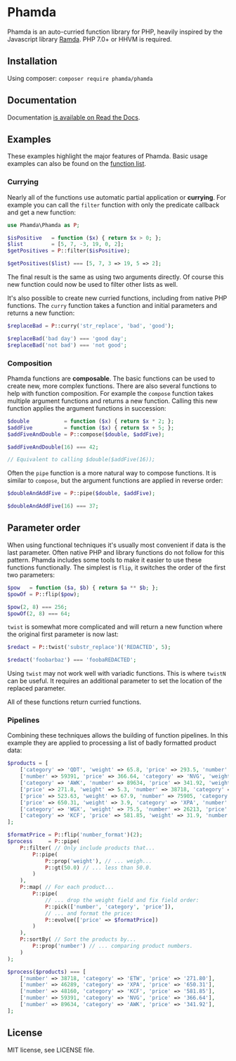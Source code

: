 # Phamda

Phamda is an auto-curried function library for PHP, heavily inspired by the Javascript library
[Ramda](http://ramdajs.com/). PHP 7.0+ or HHVM is required.


## Installation

Using composer: `composer require phamda/phamda`


## Documentation

Documentation [is available on Read the Docs](https://phamda.readthedocs.io).


## Examples

These examples highlight the major features of Phamda. Basic usage examples can also be found on the
[function list](https://phamda.readthedocs.io/en/latest/functions.html).


### Currying

Nearly all of the functions use automatic partial application or **currying**. For example you can call the
`filter` function with only the predicate callback and get a new function:

```php
use Phamda\Phamda as P;

$isPositive   = function ($x) { return $x > 0; };
$list         = [5, 7, -3, 19, 0, 2];
$getPositives = P::filter($isPositive);

$getPositives($list) === [5, 7, 3 => 19, 5 => 2];
```

The final result is the same as using two arguments directly. Of course this new function could now be used to filter
other lists as well.

It's also possible to create new curried functions, including from native PHP functions. The `curry` function
takes a function and initial parameters and returns a new function:

```php
$replaceBad = P::curry('str_replace', 'bad', 'good');

$replaceBad('bad day') === 'good day';
$replaceBad('not bad') === 'not good';
```


### Composition

Phamda functions are **composable**. The basic functions can be used to create new, more complex functions. There are
also several functions to help with function composition. For example the `compose` function takes multiple argument
functions and returns a new function. Calling this new function applies the argument functions in succession:

```php
$double           = function ($x) { return $x * 2; };
$addFive          = function ($x) { return $x + 5; };
$addFiveAndDouble = P::compose($double, $addFive);

$addFiveAndDouble(16) === 42;

// Equivalent to calling $double($addFive(16));
```

Often the `pipe` function is a more natural way to compose functions. It is similar to `compose`, but the argument
functions are applied in reverse order:

```php
$doubleAndAddFive = P::pipe($double, $addFive);

$doubleAndAddFive(16) === 37;
```


Parameter order
---------------

When using functional techniques it's usually most convenient if data is the last parameter. Often native PHP and
library functions do not follow for this pattern. Phamda includes some tools to make it easier to use these functions
functionally. The simplest is `flip`, it switches the order of the first two parameters:

```php
$pow   = function ($a, $b) { return $a ** $b; };
$powOf = P::flip($pow);

$pow(2, 8) === 256;
$powOf(2, 8) === 64;
```

`twist` is somewhat more complicated and will return a new function where the original first parameter is now last:

```php
$redact = P::twist('substr_replace')('REDACTED', 5);

$redact('foobarbaz') === 'foobaREDACTED';
```

Using `twist` may not work well with variadic functions. This is where `twistN` can be useful. It requires an additional
parameter to set the location of the replaced parameter.

All of these functions return curried functions.



### Pipelines

Combining these techniques allows the building of function pipelines. In this example they are applied to processing a
list of badly formatted product data:

```php
$products = [
    ['category' => 'QDT', 'weight' => 65.8, 'price' => 293.5, 'number' => 15708],
    ['number' => 59391, 'price' => 366.64, 'category' => 'NVG', 'weight' => 15.5],
    ['category' => 'AWK', 'number' => 89634, 'price' => 341.92, 'weight' => 35],
    ['price' => 271.8, 'weight' => 5.3, 'number' => 38718, 'category' => 'ETW'],
    ['price' => 523.63, 'weight' => 67.9, 'number' => 75905, 'category' => 'YVM'],
    ['price' => 650.31, 'weight' => 3.9, 'category' => 'XPA', 'number' => 46289],
    ['category' => 'WGX', 'weight' => 75.5, 'number' => 26213, 'price' => 471.44],
    ['category' => 'KCF', 'price' => 581.85, 'weight' => 31.9, 'number' => 48160],
];

$formatPrice = P::flip('number_format')(2);
$process     = P::pipe(
    P::filter( // Only include products that...
        P::pipe(
            P::prop('weight'), // ... weigh...
            P::gt(50.0) // ... less than 50.0.
        )
    ),
    P::map( // For each product...
        P::pipe(
            // ... drop the weight field and fix field order:
            P::pick(['number', 'category', 'price']),
            // ... and format the price:
            P::evolve(['price' => $formatPrice])
        )
    ),
    P::sortBy( // Sort the products by...
        P::prop('number') // ... comparing product numbers.
    )
);

$process($products) === [
    ['number' => 38718, 'category' => 'ETW', 'price' => '271.80'],
    ['number' => 46289, 'category' => 'XPA', 'price' => '650.31'],
    ['number' => 48160, 'category' => 'KCF', 'price' => '581.85'],
    ['number' => 59391, 'category' => 'NVG', 'price' => '366.64'],
    ['number' => 89634, 'category' => 'AWK', 'price' => '341.92'],
];
```


## License

MIT license, see LICENSE file.
